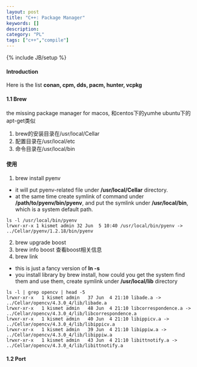 ```yaml
--- 
layout: post 
title: "C++: Package Manager" 
keywords: [] 
description: 
category: "PL"
tags: ["c++","compile"]
--- 
```

{% include JB/setup %}


#### Introduction
Here is the list **conan, cpm, dds, pacm, hunter, vcpkg**



#### 1.1 Brew 
the missing package manager for macos, 和centos下的yumhe ubuntu下的apt-get类似
1. brew的安装目录在/usr/local/Cellar
2. 配置目录在/usr/local/etc
3. 命令目录在/usr/local/bin

#### 使用
1. brew install pyenv 
- it will put pyenv-related file under **/usr/local/Cellar** directory.
- at the same time create symlink of command under **/path/to/pyenv/bin/pyenv**,
  and put the symlink under **/usr/local/bin**, which is a system default path.

```shell
ls -l /usr/local/bin/pyenv
lrwxr-xr-x 1 kismet admin 32 Jun  5 10:40 /usr/local/bin/pyenv ->
../Cellar/pyenv/1.2.18/bin/pyenv
```

2. brew upgrade boost
3. brew info boost  查看boost相关信息
4. brew link
- this is just a fancy version of **ln -s**
- you install library by brew install, how could you get the system find them
  and use them, create symlink under **/usr/local/lib** directory

```shell
ls -l | grep opencv | head -5
lrwxr-xr-x   1 kismet admin   37 Jun  4 21:10 libade.a ->
../Cellar/opencv/4.3.0_4/lib/libade.a
lrwxr-xr-x   1 kismet admin   48 Jun  4 21:10 libcorrespondence.a ->
../Cellar/opencv/4.3.0_4/lib/libcorrespondence.a
lrwxr-xr-x   1 kismet admin   40 Jun  4 21:10 libippicv.a ->
../Cellar/opencv/4.3.0_4/lib/libippicv.a
lrwxr-xr-x   1 kismet admin   39 Jun  4 21:10 libippiw.a ->
../Cellar/opencv/4.3.0_4/lib/libippiw.a
lrwxr-xr-x   1 kismet admin   43 Jun  4 21:10 libittnotify.a ->
../Cellar/opencv/4.3.0_4/lib/libittnotify.a
```

#### 1.2 Port 

